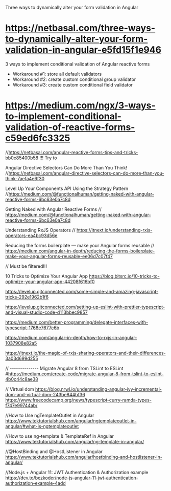 Three ways to dynamically alter your form validation in Angular

# https://netbasal.com/three-ways-to-dynamically-alter-your-form-validation-in-angular-e5fd15f1e946


3 ways to implement conditional validation of Angular reactive forms

- Workaround #1: store all default validators
- Workaround #2: create custom conditional group validator
- Workaround #3: create custom conditional field validator

# https://medium.com/ngx/3-ways-to-implement-conditional-validation-of-reactive-forms-c59ed6fc3325

 
//https://netbasal.com/angular-reactive-forms-tips-and-tricks-bb0c85400b58 !!! Try to
 


Angular Directive Selectors Can Do More Than You Think!
//https://netbasal.com/angular-directive-selectors-can-do-more-than-you-think-7aefa4e6f30


Level Up Your Components API Using the Strategy Pattern
//https://medium.com/@functionalhuman/getting-naked-with-angular-reactive-forms-6bc63e0a7c8d


Getting Naked with Angular Reactive Forms
// https://medium.com/@functionalhuman/getting-naked-with-angular-reactive-forms-6bc63e0a7c8d

Understanding RxJS Operators
// https://itnext.io/understanding-rxjs-operators-ea4bc93d56e

Reducing the forms boilerplate — make your Angular forms reusable
// https://medium.com/angular-in-depth/reducing-the-forms-boilerplate-make-your-angular-forms-reusable-ee06d7c07f47

// Must be filtered!!!

10 Tricks to Optimize Your Angular App
https://blog.bitsrc.io/10-tricks-to-optimize-your-angular-app-44208f616bf0

https://levelup.gitconnected.com/some-simple-and-amazing-javascript-tricks-292e1962b1f6

https://levelup.gitconnected.com/setting-up-eslint-with-prettier-typescript-and-visual-studio-code-d113bbec9857

https://medium.com/better-programming/delegate-interfaces-with-typescript-1768e7677c6b

https://medium.com/angular-in-depth/how-to-rxjs-in-angular-1037908e82a5

https://itnext.io/the-magic-of-rxjs-sharing-operators-and-their-differences-3a03d699d255


// --------------
Migrate Angular 8 from TSLint to ESLint
#https://medium.com/create-code/migrate-angular-8-from-tslint-to-eslint-4b0c44c8ae38

// Virtual dom
https://blog.nrwl.io/understanding-angular-ivy-incremental-dom-and-virtual-dom-243be844bf36
https://www.freecodecamp.org/news/typescript-curry-ramda-types-f747e99744ab/

//How to Use ngTemplateOutlet in Angular
https://www.tektutorialshub.com/angular/ngtemplateoutlet-in-angular/#what-is-ngtemplateoutlet

//How to use ng-template & TemplateRef in Angular
https://www.tektutorialshub.com/angular/ng-template-in-angular/

//@HostBinding and @HostListener in Angular
https://www.tektutorialshub.com/angular/hostbinding-and-hostlistener-in-angular/

//Node.js + Angular 11: JWT Authentication & Authorization example
https://dev.to/bezkoder/node-js-angular-11-jwt-authentication-authorization-example-4add